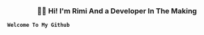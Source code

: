 <h3 align="center"> 👋🏾  Hi! I'm Rimi And a Developer In The Making </h3>

**`Welcome To My Github`** 
